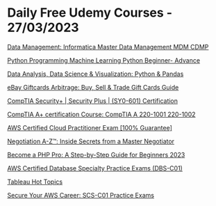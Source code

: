 # Daily Free Udemy Courses - 27/03/2023

[Data Management: Informatica Master Data Management MDM CDMP](https://www.udemy.com/course/data-management-informatica-master-data-management-mdm-cdmp/?couponCode=89AD933EF49805D25B68)
[Python Programming Machine Learning Python Beginner- Advance](https://www.udemy.com/course/complete-python-mastery-course/?couponCode=4BFECEBC22D70F421AAE)
[Data Analysis, Data Science & Visualization: Python & Pandas](https://www.udemy.com/course/complete-data-analysis-with-python-pandas/?couponCode=ACA68F1F66218B9CFF93)
[eBay Giftcards Arbitrage: Buy, Sell & Trade Gift Cards Guide](https://www.udemy.com/course/buy-sell-trade-gift-cards-ebay/?couponCode=5D370017726E6101E2DC)
[CompTIA Security+ | Security Plus | (SY0-601) Certification](https://www.udemy.com/course/comptia-security-bootcamp-exam/?couponCode=37D64AA58C5DB4319757)
[CompTIA A+ certification Course: CompTIA A 220-1001 220-1002](https://www.udemy.com/course/comptia-a-core-1-comptia-a-220-1001-course/?couponCode=D75778374A01454EF981)
[AWS Certified Cloud Practitioner Exam [100% Guarantee]](https://www.udemy.com/course/aws-cloud-practitioner-exam-clf-c01/?couponCode=4A929EAEC0E265AC0FCB)
[Negotiation A-Z™: Inside Secrets from a Master Negotiator](https://www.udemy.com/course/neuro-negotiation-system-become-number-one-negotiator-and-make-or-save-money/?couponCode=MAR2023FREE001)
[Become a PHP Pro: A Step-by-Step Guide for Beginners 2023](https://www.udemy.com/course/the-complete-php-bootcamp-from-beginner-to-advance-full-course/?couponCode=DCC97730145B85399603)
[AWS Certified Database Specialty Practice Exams (DBS-C01)](https://www.udemy.com/course/aws-certified-database-specialty-practice-exams-dbs-c01-g/?couponCode=CE7D61438DD3974A486F)
[Tableau Hot Topics](https://www.udemy.com/course/tableau-hot-topics/?couponCode=DE82CA197CF64D4200E1)
[Secure Your AWS Career: SCS-C01 Practice Exams](https://www.udemy.com/course/secure-your-aws-career-scs-c01-practice-exams/?couponCode=FIRSTMEG)
